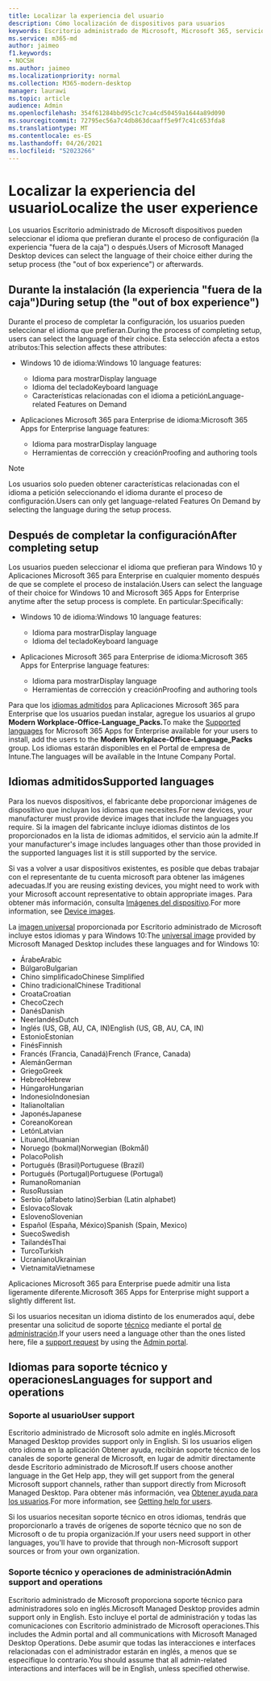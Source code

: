 ```yaml
---
title: Localizar la experiencia del usuario
description: Cómo localización de dispositivos para usuarios
keywords: Escritorio administrado de Microsoft, Microsoft 365, servicio, documentación
ms.service: m365-md
author: jaimeo
f1.keywords:
- NOCSH
ms.author: jaimeo
ms.localizationpriority: normal
ms.collection: M365-modern-desktop
manager: laurawi
ms.topic: article
audience: Admin
ms.openlocfilehash: 354f61284bbd95c1c7ca4cd50459a1644a89d090
ms.sourcegitcommit: 72795ec56a7c4db863dcaaff5e9f7c41c653fda8
ms.translationtype: MT
ms.contentlocale: es-ES
ms.lasthandoff: 04/26/2021
ms.locfileid: "52023266"
---
```

# <a name="localize-the-user-experience"></a><span data-ttu-id="e7bf5-104">Localizar la experiencia del usuario</span><span class="sxs-lookup"><span data-stu-id="e7bf5-104">Localize the user experience</span></span>

<span data-ttu-id="e7bf5-105">Los usuarios Escritorio administrado de Microsoft dispositivos pueden seleccionar el idioma que prefieran durante el proceso de configuración (la experiencia "fuera de la caja") o después.</span><span class="sxs-lookup"><span data-stu-id="e7bf5-105">Users of Microsoft Managed Desktop devices can select the language of their choice either during the setup process (the "out of box experience") or afterwards.</span></span>

## <a name="during-setup-the-out-of-box-experience"></a><span data-ttu-id="e7bf5-106">Durante la instalación (la experiencia "fuera de la caja")</span><span class="sxs-lookup"><span data-stu-id="e7bf5-106">During setup (the "out of box experience")</span></span>

<span data-ttu-id="e7bf5-107">Durante el proceso de completar la configuración, los usuarios pueden seleccionar el idioma que prefieran.</span><span class="sxs-lookup"><span data-stu-id="e7bf5-107">During the process of completing setup, users can select the language of their choice.</span></span> <span data-ttu-id="e7bf5-108">Esta selección afecta a estos atributos:</span><span class="sxs-lookup"><span data-stu-id="e7bf5-108">This selection affects these attributes:</span></span>

- <span data-ttu-id="e7bf5-109">Windows 10 de idioma:</span><span class="sxs-lookup"><span data-stu-id="e7bf5-109">Windows 10 language features:</span></span>
    - <span data-ttu-id="e7bf5-110">Idioma para mostrar</span><span class="sxs-lookup"><span data-stu-id="e7bf5-110">Display language</span></span>
    - <span data-ttu-id="e7bf5-111">Idioma del teclado</span><span class="sxs-lookup"><span data-stu-id="e7bf5-111">Keyboard language</span></span>
    - <span data-ttu-id="e7bf5-112">Características relacionadas con el idioma a petición</span><span class="sxs-lookup"><span data-stu-id="e7bf5-112">Language-related Features on Demand</span></span>

- <span data-ttu-id="e7bf5-113">Aplicaciones Microsoft 365 para Enterprise de idioma:</span><span class="sxs-lookup"><span data-stu-id="e7bf5-113">Microsoft 365 Apps for Enterprise language features:</span></span>
    - <span data-ttu-id="e7bf5-114">Idioma para mostrar</span><span class="sxs-lookup"><span data-stu-id="e7bf5-114">Display language</span></span>
    - <span data-ttu-id="e7bf5-115">Herramientas de corrección y creación</span><span class="sxs-lookup"><span data-stu-id="e7bf5-115">Proofing and authoring tools</span></span>

> [!NOTE]
> <span data-ttu-id="e7bf5-116">Los usuarios solo pueden obtener características relacionadas con el idioma a petición seleccionando el idioma durante el proceso de configuración.</span><span class="sxs-lookup"><span data-stu-id="e7bf5-116">Users can only get language-related Features On Demand by selecting the language during the setup process.</span></span>

## <a name="after-completing-setup"></a><span data-ttu-id="e7bf5-117">Después de completar la configuración</span><span class="sxs-lookup"><span data-stu-id="e7bf5-117">After completing setup</span></span>

<span data-ttu-id="e7bf5-118">Los usuarios pueden seleccionar el idioma que prefieran para Windows 10 y Aplicaciones Microsoft 365 para Enterprise en cualquier momento después de que se complete el proceso de instalación.</span><span class="sxs-lookup"><span data-stu-id="e7bf5-118">Users can select the language of their choice for Windows 10 and Microsoft 365 Apps for Enterprise anytime after the setup process is complete.</span></span> <span data-ttu-id="e7bf5-119">En particular:</span><span class="sxs-lookup"><span data-stu-id="e7bf5-119">Specifically:</span></span>

- <span data-ttu-id="e7bf5-120">Windows 10 de idioma:</span><span class="sxs-lookup"><span data-stu-id="e7bf5-120">Windows 10 language features:</span></span>
    - <span data-ttu-id="e7bf5-121">Idioma para mostrar</span><span class="sxs-lookup"><span data-stu-id="e7bf5-121">Display language</span></span>
    - <span data-ttu-id="e7bf5-122">Idioma del teclado</span><span class="sxs-lookup"><span data-stu-id="e7bf5-122">Keyboard language</span></span>

- <span data-ttu-id="e7bf5-123">Aplicaciones Microsoft 365 para Enterprise de idioma:</span><span class="sxs-lookup"><span data-stu-id="e7bf5-123">Microsoft 365 Apps for Enterprise language features:</span></span>
    - <span data-ttu-id="e7bf5-124">Idioma para mostrar</span><span class="sxs-lookup"><span data-stu-id="e7bf5-124">Display language</span></span>
    - <span data-ttu-id="e7bf5-125">Herramientas de corrección y creación</span><span class="sxs-lookup"><span data-stu-id="e7bf5-125">Proofing and authoring tools</span></span>

<span data-ttu-id="e7bf5-126">Para que los [idiomas admitidos](#supported-languages) para Aplicaciones Microsoft 365 para Enterprise que los usuarios puedan instalar, agregue los usuarios al grupo **Modern Workplace-Office-Language_Packs.**</span><span class="sxs-lookup"><span data-stu-id="e7bf5-126">To make the [Supported languages](#supported-languages) for Microsoft 365 Apps for Enterprise available for your users to install, add the users to the **Modern Workplace-Office-Language_Packs** group.</span></span> <span data-ttu-id="e7bf5-127">Los idiomas estarán disponibles en el Portal de empresa de Intune.</span><span class="sxs-lookup"><span data-stu-id="e7bf5-127">The languages will be available in the Intune Company Portal.</span></span>


## <a name="supported-languages"></a><span data-ttu-id="e7bf5-128">Idiomas admitidos</span><span class="sxs-lookup"><span data-stu-id="e7bf5-128">Supported languages</span></span>

<span data-ttu-id="e7bf5-129">Para los nuevos dispositivos, el fabricante debe proporcionar imágenes de dispositivo que incluyan los idiomas que necesites.</span><span class="sxs-lookup"><span data-stu-id="e7bf5-129">For new devices, your manufacturer must provide device images that include the languages you require.</span></span> <span data-ttu-id="e7bf5-130">Si la imagen del fabricante incluye idiomas distintos de los proporcionados en la lista de idiomas admitidos, el servicio aún la admite.</span><span class="sxs-lookup"><span data-stu-id="e7bf5-130">If your manufacturer's image includes languages other than those provided in the supported languages list it is still supported by the service.</span></span>

<span data-ttu-id="e7bf5-131">Si vas a volver a usar dispositivos existentes, es posible que debas trabajar con el representante de tu cuenta microsoft para obtener las imágenes adecuadas.</span><span class="sxs-lookup"><span data-stu-id="e7bf5-131">If you are reusing existing devices, you might need to work with your Microsoft account representative to obtain appropriate images.</span></span> <span data-ttu-id="e7bf5-132">Para obtener más información, consulta [Imágenes del dispositivo](../service-description/device-images.md).</span><span class="sxs-lookup"><span data-stu-id="e7bf5-132">For more information, see [Device images](../service-description/device-images.md).</span></span>

<span data-ttu-id="e7bf5-133">La [imagen universal](../service-description/device-images.md#universal-image) proporcionada por Escritorio administrado de Microsoft incluye estos idiomas y para Windows 10:</span><span class="sxs-lookup"><span data-stu-id="e7bf5-133">The [universal image](../service-description/device-images.md#universal-image) provided by Microsoft Managed Desktop includes these languages and for Windows 10:</span></span>

- <span data-ttu-id="e7bf5-134">Árabe</span><span class="sxs-lookup"><span data-stu-id="e7bf5-134">Arabic</span></span>
- <span data-ttu-id="e7bf5-135">Búlgaro</span><span class="sxs-lookup"><span data-stu-id="e7bf5-135">Bulgarian</span></span>
- <span data-ttu-id="e7bf5-136">Chino simplificado</span><span class="sxs-lookup"><span data-stu-id="e7bf5-136">Chinese Simplified</span></span>
- <span data-ttu-id="e7bf5-137">Chino tradicional</span><span class="sxs-lookup"><span data-stu-id="e7bf5-137">Chinese Traditional</span></span>
- <span data-ttu-id="e7bf5-138">Croata</span><span class="sxs-lookup"><span data-stu-id="e7bf5-138">Croatian</span></span>
- <span data-ttu-id="e7bf5-139">Checo</span><span class="sxs-lookup"><span data-stu-id="e7bf5-139">Czech</span></span>
- <span data-ttu-id="e7bf5-140">Danés</span><span class="sxs-lookup"><span data-stu-id="e7bf5-140">Danish</span></span>  
- <span data-ttu-id="e7bf5-141">Neerlandés</span><span class="sxs-lookup"><span data-stu-id="e7bf5-141">Dutch</span></span>  
- <span data-ttu-id="e7bf5-142">Inglés (US, GB, AU, CA, IN)</span><span class="sxs-lookup"><span data-stu-id="e7bf5-142">English (US, GB, AU, CA, IN)</span></span>
- <span data-ttu-id="e7bf5-143">Estonio</span><span class="sxs-lookup"><span data-stu-id="e7bf5-143">Estonian</span></span>
- <span data-ttu-id="e7bf5-144">Finés</span><span class="sxs-lookup"><span data-stu-id="e7bf5-144">Finnish</span></span> 
- <span data-ttu-id="e7bf5-145">Francés (Francia, Canadá)</span><span class="sxs-lookup"><span data-stu-id="e7bf5-145">French (France, Canada)</span></span>
- <span data-ttu-id="e7bf5-146">Alemán</span><span class="sxs-lookup"><span data-stu-id="e7bf5-146">German</span></span>
- <span data-ttu-id="e7bf5-147">Griego</span><span class="sxs-lookup"><span data-stu-id="e7bf5-147">Greek</span></span>
- <span data-ttu-id="e7bf5-148">Hebreo</span><span class="sxs-lookup"><span data-stu-id="e7bf5-148">Hebrew</span></span>
- <span data-ttu-id="e7bf5-149">Húngaro</span><span class="sxs-lookup"><span data-stu-id="e7bf5-149">Hungarian</span></span>
- <span data-ttu-id="e7bf5-150">Indonesio</span><span class="sxs-lookup"><span data-stu-id="e7bf5-150">Indonesian</span></span>
- <span data-ttu-id="e7bf5-151">Italiano</span><span class="sxs-lookup"><span data-stu-id="e7bf5-151">Italian</span></span>
- <span data-ttu-id="e7bf5-152">Japonés</span><span class="sxs-lookup"><span data-stu-id="e7bf5-152">Japanese</span></span>
- <span data-ttu-id="e7bf5-153">Coreano</span><span class="sxs-lookup"><span data-stu-id="e7bf5-153">Korean</span></span>
- <span data-ttu-id="e7bf5-154">Letón</span><span class="sxs-lookup"><span data-stu-id="e7bf5-154">Latvian</span></span>
- <span data-ttu-id="e7bf5-155">Lituano</span><span class="sxs-lookup"><span data-stu-id="e7bf5-155">Lithuanian</span></span>
- <span data-ttu-id="e7bf5-156">Noruego (bokmal)</span><span class="sxs-lookup"><span data-stu-id="e7bf5-156">Norwegian (Bokmål)</span></span>
- <span data-ttu-id="e7bf5-157">Polaco</span><span class="sxs-lookup"><span data-stu-id="e7bf5-157">Polish</span></span>
- <span data-ttu-id="e7bf5-158">Portugués (Brasil)</span><span class="sxs-lookup"><span data-stu-id="e7bf5-158">Portuguese (Brazil)</span></span>
- <span data-ttu-id="e7bf5-159">Portugués (Portugal)</span><span class="sxs-lookup"><span data-stu-id="e7bf5-159">Portuguese (Portugal)</span></span>
- <span data-ttu-id="e7bf5-160">Rumano</span><span class="sxs-lookup"><span data-stu-id="e7bf5-160">Romanian</span></span>
- <span data-ttu-id="e7bf5-161">Ruso</span><span class="sxs-lookup"><span data-stu-id="e7bf5-161">Russian</span></span> 
- <span data-ttu-id="e7bf5-162">Serbio (alfabeto latino)</span><span class="sxs-lookup"><span data-stu-id="e7bf5-162">Serbian (Latin alphabet)</span></span>
- <span data-ttu-id="e7bf5-163">Eslovaco</span><span class="sxs-lookup"><span data-stu-id="e7bf5-163">Slovak</span></span>
- <span data-ttu-id="e7bf5-164">Esloveno</span><span class="sxs-lookup"><span data-stu-id="e7bf5-164">Slovenian</span></span>
- <span data-ttu-id="e7bf5-165">Español (España, México)</span><span class="sxs-lookup"><span data-stu-id="e7bf5-165">Spanish (Spain, Mexico)</span></span>
- <span data-ttu-id="e7bf5-166">Sueco</span><span class="sxs-lookup"><span data-stu-id="e7bf5-166">Swedish</span></span>
- <span data-ttu-id="e7bf5-167">Tailandés</span><span class="sxs-lookup"><span data-stu-id="e7bf5-167">Thai</span></span>
- <span data-ttu-id="e7bf5-168">Turco</span><span class="sxs-lookup"><span data-stu-id="e7bf5-168">Turkish</span></span>
- <span data-ttu-id="e7bf5-169">Ucraniano</span><span class="sxs-lookup"><span data-stu-id="e7bf5-169">Ukrainian</span></span>
- <span data-ttu-id="e7bf5-170">Vietnamita</span><span class="sxs-lookup"><span data-stu-id="e7bf5-170">Vietnamese</span></span>

<span data-ttu-id="e7bf5-171">Aplicaciones Microsoft 365 para Enterprise puede admitir una lista ligeramente diferente.</span><span class="sxs-lookup"><span data-stu-id="e7bf5-171">Microsoft 365 Apps for Enterprise might support a slightly different list.</span></span>

<span data-ttu-id="e7bf5-172">Si los usuarios necesitan un idioma distinto de los enumerados aquí, debe presentar una solicitud de soporte [técnico](../working-with-managed-desktop/admin-support.md) mediante el portal [de administración](access-admin-portal.md).</span><span class="sxs-lookup"><span data-stu-id="e7bf5-172">If your users need a language other than the ones listed here, file a [support request](../working-with-managed-desktop/admin-support.md) by using the [Admin portal](access-admin-portal.md).</span></span>

## <a name="languages-for-support-and-operations"></a><span data-ttu-id="e7bf5-173">Idiomas para soporte técnico y operaciones</span><span class="sxs-lookup"><span data-stu-id="e7bf5-173">Languages for support and operations</span></span>

### <a name="user-support"></a><span data-ttu-id="e7bf5-174">Soporte al usuario</span><span class="sxs-lookup"><span data-stu-id="e7bf5-174">User support</span></span>
<span data-ttu-id="e7bf5-175">Escritorio administrado de Microsoft solo admite en inglés.</span><span class="sxs-lookup"><span data-stu-id="e7bf5-175">Microsoft Managed Desktop provides support only in English.</span></span> <span data-ttu-id="e7bf5-176">Si los usuarios eligen otro idioma en la aplicación Obtener ayuda, recibirán soporte técnico de los canales de soporte general de Microsoft, en lugar de admitir directamente desde Escritorio administrado de Microsoft.</span><span class="sxs-lookup"><span data-stu-id="e7bf5-176">If users choose another language in the Get Help app, they will get support from the general Microsoft support channels, rather than support directly from Microsoft Managed Desktop.</span></span> <span data-ttu-id="e7bf5-177">Para obtener más información, vea [Obtener ayuda para los usuarios](../working-with-managed-desktop/end-user-support.md).</span><span class="sxs-lookup"><span data-stu-id="e7bf5-177">For more information, see [Getting help for users](../working-with-managed-desktop/end-user-support.md).</span></span>

<span data-ttu-id="e7bf5-178">Si los usuarios necesitan soporte técnico en otros idiomas, tendrás que proporcionarlo a través de orígenes de soporte técnico que no son de Microsoft o de tu propia organización.</span><span class="sxs-lookup"><span data-stu-id="e7bf5-178">If your users need support in other languages, you'll have to provide that through non-Microsoft support sources or from your own organization.</span></span>

### <a name="admin-support-and-operations"></a><span data-ttu-id="e7bf5-179">Soporte técnico y operaciones de administración</span><span class="sxs-lookup"><span data-stu-id="e7bf5-179">Admin support and operations</span></span>
<span data-ttu-id="e7bf5-180">Escritorio administrado de Microsoft proporciona soporte técnico para administradores solo en inglés.</span><span class="sxs-lookup"><span data-stu-id="e7bf5-180">Microsoft Managed Desktop provides admin support only in English.</span></span> <span data-ttu-id="e7bf5-181">Esto incluye el portal de administración y todas las comunicaciones con Escritorio administrado de Microsoft operaciones.</span><span class="sxs-lookup"><span data-stu-id="e7bf5-181">This includes the Admin portal and all communications with Microsoft Managed Desktop Operations.</span></span> <span data-ttu-id="e7bf5-182">Debe asumir que todas las interacciones e interfaces relacionadas con el administrador estarán en inglés, a menos que se especifique lo contrario.</span><span class="sxs-lookup"><span data-stu-id="e7bf5-182">You should assume that all admin-related interactions and interfaces will be in English, unless specified otherwise.</span></span>



